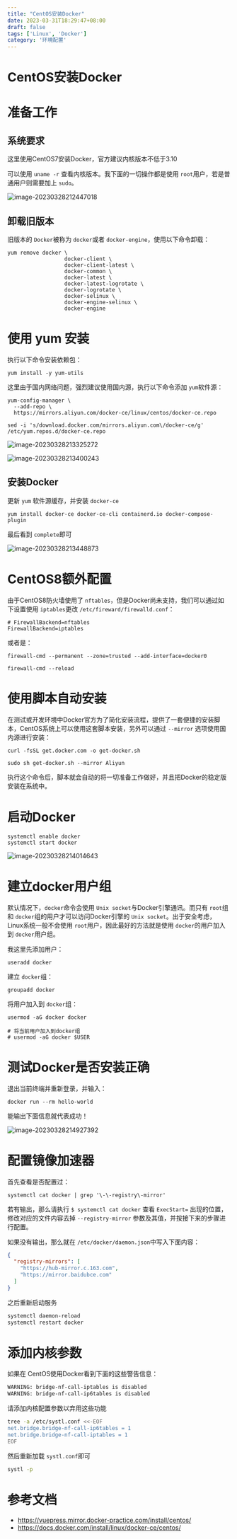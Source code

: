 ```yaml
---
title: "CentOS安装Docker"
date: 2023-03-31T18:29:47+08:00
draft: false
tags: ['Linux', 'Docker']
category: '环境配置'
---
```


# CentOS安装Docker

# 准备工作

## 系统要求

这里使用CentOS7安装Docker，官方建议内核版本不低于3.10

可以使用 `uname -r` 查看内核版本。我下面的一切操作都是使用 `root`用户，若是普通用户则需要加上 `sudo`。

![image-20230328212447018](./assets/image-20230328212447018.png)

## 卸载旧版本

旧版本的 `Docker`被称为 `docker`或者 `docker-engine`，使用以下命令卸载：

```shell
yum remove docker \
                  docker-client \
                  docker-client-latest \
                  docker-common \
                  docker-latest \
                  docker-latest-logrotate \
                  docker-logrotate \
                  docker-selinux \
                  docker-engine-selinux \
                  docker-engine
```

# 使用 yum 安装

执行以下命令安装依赖包：

```shell
yum install -y yum-utils
```

这里由于国内网络问题，强烈建议使用国内源，执行以下命令添加 `yum`软件源：

```shell
yum-config-manager \
  --add-repo \
  https://mirrors.aliyun.com/docker-ce/linux/centos/docker-ce.repo
  
sed -i 's/download.docker.com/mirrors.aliyun.com\/docker-ce/g'    /etc/yum.repos.d/docker-ce.repo
```

![image-20230328213325272](./assets/image-20230328213325272.png)

![image-20230328213400243](./assets/image-20230328213400243.png)

## 安装Docker

更新 `yum` 软件源缓存，并安装 `docker-ce`

```shell
yum install docker-ce docker-ce-cli containerd.io docker-compose-plugin
```

最后看到 `complete`即可

![image-20230328213448873](./assets/image-20230328213448873.png)

# CentOS8额外配置

由于CentOS8防火墙使用了 `nftables`，但是Docker尚未支持，我们可以通过如下设置使用 `iptables`更改 `/etc/fireward/firewalld.conf`：

```shell
# FirewallBackend=nftables
FirewallBackend=iptables
```

或者是：

```shell
firewall-cmd --permanent --zone=trusted --add-interface=docker0

firewall-cmd --reload
```

# 使用脚本自动安装

在测试或开发环境中Docker官方为了简化安装流程，提供了一套便捷的安装脚本，CentOS系统上可以使用这套脚本安装，另外可以通过 `--mirror` 选项使用国内源进行安装：

```shell
curl -fsSL get.docker.com -o get-docker.sh

sudo sh get-docker.sh --mirror Aliyun
```

执行这个命令后，脚本就会自动的将一切准备工作做好，并且把Docker的稳定版安装在系统中。

# 启动Docker

```shell
systemctl enable docker
systemctl start docker
```

![image-20230328214014643](./assets/image-20230328214014643.png)

# 建立docker用户组

默认情况下，`docker`命令会使用 `Unix socket`与Docker引擎通讯。而只有 `root`组和 `docker`组的用户才可以访问Docker引擎的 `Unix socket`。出于安全考虑，Linux系统一般不会使用 `root`用户，因此最好的方法就是使用 `docker`的用户加入到 `docker`用户组。

我这里先添加用户：

```shell
useradd docker
```

建立 `docker`组：

```shell
groupadd docker
```

将用户加入到 `docker`组：

```shell
usermod -aG docker docker

# 将当前用户加入到docker组
# usermod -aG docker $USER
```

# 测试Docker是否安装正确

退出当前终端并重新登录，并输入：

```shell
docker run --rm hello-world
```

能输出下面信息就代表成功！

![image-20230328214927392](./assets/image-20230328214927392.png)

# 配置镜像加速器

首先查看是否配置过：

```shell
systemctl cat docker | grep '\-\-registry\-mirror'
```

若有输出，那么请执行 `$ systemctl cat docker` 查看 `ExecStart=` 出现的位置，修改对应的文件内容去掉 `--registry-mirror` 参数及其值，并按接下来的步骤进行配置。

如果没有输出，那么就在 `/etc/docker/daemon.json`中写入下面内容：

```json
{
  "registry-mirrors": [
    "https://hub-mirror.c.163.com",
    "https://mirror.baidubce.com"
  ]
}
```

之后重新启动服务

```sh
systemctl daemon-reload
systemctl restart docker
```

# 添加内核参数

如果在 CentOS使用Docker看到下面的这些警告信息：

```sh
WARNING: bridge-nf-call-iptables is disabled
WARNING: bridge-nf-call-ip6tables is disabled
```

请添加内核配置参数以弃用这些功能

```sh
tree -a /etc/systl.conf <<-EOF
net.bridge.bridge-nf-call-ip6tables = 1
net.bridge.bridge-nf-call-iptables = 1
EOF
```

然后重新加载 `systl.conf`即可

```sh
systl -p
```

# 参考文档

- https://vuepress.mirror.docker-practice.com/install/centos/
- https://docs.docker.com/install/linux/docker-ce/centos/
